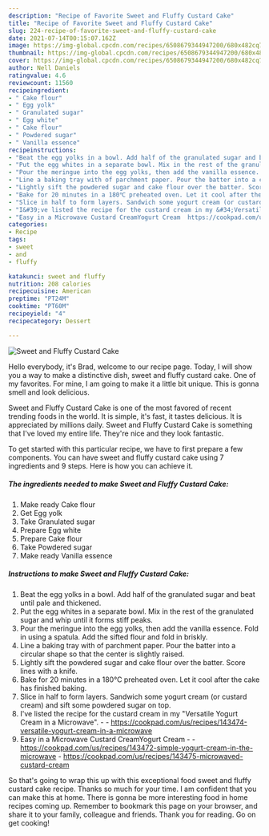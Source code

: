 ```yaml
---
description: "Recipe of Favorite Sweet and Fluffy Custard Cake"
title: "Recipe of Favorite Sweet and Fluffy Custard Cake"
slug: 224-recipe-of-favorite-sweet-and-fluffy-custard-cake
date: 2021-07-14T00:15:07.162Z
image: https://img-global.cpcdn.com/recipes/6508679344947200/680x482cq70/sweet-and-fluffy-custard-cake-recipe-main-photo.jpg
thumbnail: https://img-global.cpcdn.com/recipes/6508679344947200/680x482cq70/sweet-and-fluffy-custard-cake-recipe-main-photo.jpg
cover: https://img-global.cpcdn.com/recipes/6508679344947200/680x482cq70/sweet-and-fluffy-custard-cake-recipe-main-photo.jpg
author: Nell Daniels
ratingvalue: 4.6
reviewcount: 11560
recipeingredient:
- " Cake flour"
- " Egg yolk"
- " Granulated sugar"
- " Egg white"
- " Cake flour"
- " Powdered sugar"
- " Vanilla essence"
recipeinstructions:
- "Beat the egg yolks in a bowl. Add half of the granulated sugar and beat until pale and thickened."
- "Put the egg whites in a separate bowl. Mix in the rest of the granulated sugar and whip until it forms stiff peaks."
- "Pour the meringue into the egg yolks, then add the vanilla essence. Fold in using a spatula. Add the sifted flour and fold in briskly."
- "Line a baking tray with of parchment paper. Pour the batter into a circular shape so that the center is slightly raised."
- "Lightly sift the powdered sugar and cake flour over the batter. Score lines with a knife."
- "Bake for 20 minutes in a 180℃ preheated oven. Let it cool after the cake has finished baking."
- "Slice in half to form layers. Sandwich some yogurt cream (or custard cream) and sift some powdered sugar on top."
- "I&#39;ve listed the recipe for the custard cream in my &#34;Versatile Yogurt Cream in a Microwave&#34;.  https://cookpad.com/us/recipes/143474-versatile-yogurt-cream-in-a-microwave"
- "Easy in a Microwave Custard CreamYogurt Cream  https://cookpad.com/us/recipes/143472-simple-yogurt-cream-in-the-microwave https://cookpad.com/us/recipes/143475-microwaved-custard-cream"
categories:
- Recipe
tags:
- sweet
- and
- fluffy

katakunci: sweet and fluffy 
nutrition: 208 calories
recipecuisine: American
preptime: "PT24M"
cooktime: "PT60M"
recipeyield: "4"
recipecategory: Dessert

---
```



![Sweet and Fluffy Custard Cake](https://img-global.cpcdn.com/recipes/6508679344947200/680x482cq70/sweet-and-fluffy-custard-cake-recipe-main-photo.jpg)

Hello everybody, it's Brad, welcome to our recipe page. Today, I will show you a way to make a distinctive dish, sweet and fluffy custard cake. One of my favorites. For mine, I am going to make it a little bit unique. This is gonna smell and look delicious.



Sweet and Fluffy Custard Cake is one of the most favored of recent trending foods in the world. It is simple, it's fast, it tastes delicious. It is appreciated by millions daily. Sweet and Fluffy Custard Cake is something that I've loved my entire life. They're nice and they look fantastic.


To get started with this particular recipe, we have to first prepare a few components. You can have sweet and fluffy custard cake using 7 ingredients and 9 steps. Here is how you can achieve it.

<!--inarticleads1-->

##### The ingredients needed to make Sweet and Fluffy Custard Cake:

1. Make ready  Cake flour
1. Get  Egg yolk
1. Take  Granulated sugar
1. Prepare  Egg white
1. Prepare  Cake flour
1. Take  Powdered sugar
1. Make ready  Vanilla essence




<!--inarticleads2-->

##### Instructions to make Sweet and Fluffy Custard Cake:

1. Beat the egg yolks in a bowl. Add half of the granulated sugar and beat until pale and thickened.
1. Put the egg whites in a separate bowl. Mix in the rest of the granulated sugar and whip until it forms stiff peaks.
1. Pour the meringue into the egg yolks, then add the vanilla essence. Fold in using a spatula. Add the sifted flour and fold in briskly.
1. Line a baking tray with of parchment paper. Pour the batter into a circular shape so that the center is slightly raised.
1. Lightly sift the powdered sugar and cake flour over the batter. Score lines with a knife.
1. Bake for 20 minutes in a 180℃ preheated oven. Let it cool after the cake has finished baking.
1. Slice in half to form layers. Sandwich some yogurt cream (or custard cream) and sift some powdered sugar on top.
1. I&#39;ve listed the recipe for the custard cream in my &#34;Versatile Yogurt Cream in a Microwave&#34;. -  - https://cookpad.com/us/recipes/143474-versatile-yogurt-cream-in-a-microwave
1. Easy in a Microwave Custard CreamYogurt Cream -  - https://cookpad.com/us/recipes/143472-simple-yogurt-cream-in-the-microwave - https://cookpad.com/us/recipes/143475-microwaved-custard-cream




So that's going to wrap this up with this exceptional food sweet and fluffy custard cake recipe. Thanks so much for your time. I am confident that you can make this at home. There is gonna be more interesting food in home recipes coming up. Remember to bookmark this page on your browser, and share it to your family, colleague and friends. Thank you for reading. Go on get cooking!
